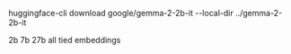 huggingface-cli download google/gemma-2-2b-it --local-dir ../gemma-2-2b-it

2b 7b 27b all tied embeddings
